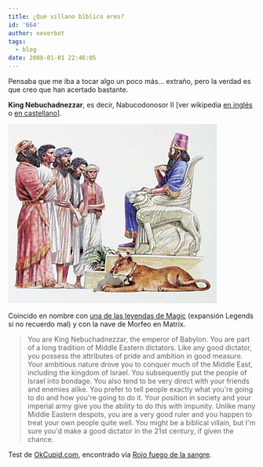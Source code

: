 ```yaml
---
title: ¿Qué villano bíblico eres?
id: '664'
author: neverbot
tags:
  - blog
date: 2008-01-01 22:46:05
---
```


Pensaba que me iba a tocar algo un poco más... extraño, pero la verdad es que creo que han acertado bastante.

**King Nebuchadnezzar**, es decir, Nabucodonosor II \[ver wikipedia [en inglés](http://en.wikipedia.org/wiki/Nebuchadnezzar_II) o [en castellano](http://es.wikipedia.org/wiki/Nabucodonosor_II)\].

![Nabucodonosor II](./que-villano-biblico-eres/nebuchadnezzar.jpg "Nabucodonosor II")

Coincido en nombre con [una de las leyendas de Magic](http://www.evocacion.com/nebuchadnezzar-c19229.html) (expansión Legends si no recuerdo mal) y con la nave de Morfeo en Matrix.

> You are King Nebuchadnezzar, the emperor of Babylon. You are part of a long tradition of Middle Eastern dictators. Like any good dictator, you possess the attributes of pride and ambition in good measure. Your ambitious nature drove you to conquer much of the Middle East, including the kingdom of Israel. You subsequently put the people of Israel into bondage. You also tend to be very direct with your friends and enemies alike. You prefer to tell people exactly what you're going to do and how you're going to do it. Your position in society and your imperial army give you the ability to do this with impunity. Unlike many Middle Eastern despots, you are a very good ruler and you happen to treat your own people quite well. You might be a biblical villain, but I'm sure you'd make a good dictator in the 21st century, if given the chance.

Test de [OkCupid.com](http://www.okcupid.com/tests/10531125146878970544/Which-Biblical-Villain-Are-You), encontrado vía [Rojo fuego de la sangre](http://lawbug.blogspot.com/2007/09/que-villano-biblico-soy.html).
